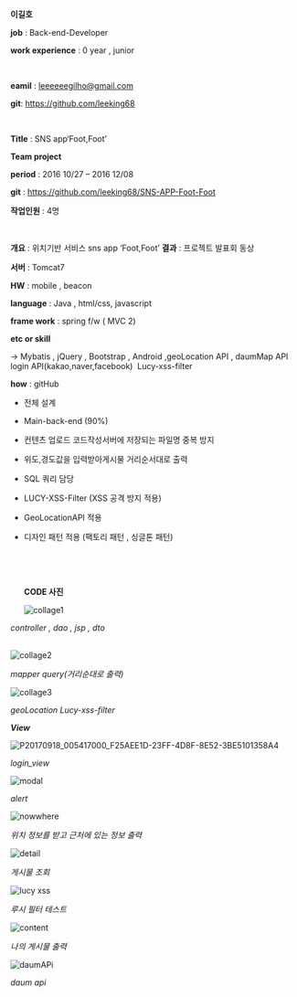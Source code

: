 **이길호**



**job** : Back-end-Developer

**work experience** : 0 year , junior

<br>

**eamil** : leeeeeegilho@gmail.com

**git**: https://github.com/leeking68

<br>

**Title** : SNS app‘Foot,Foot’

**Team project**

**period** : 2016 10/27 – 2016 12/08

**git** : https://github.com/leeking68/SNS-APP-Foot-Foot

**작업인원** : 4명

<br>

**개요** : 위치기반 서비스 sns app ‘Foot,Foot’
**결과** : 프로젝트 발표회 동상



**서버** : Tomcat7 

**HW** : mobile , beacon 

**language** : Java , html/css, javascript

**frame work** : spring f/w ( MVC 2)

**etc or skill**

-> Mybatis , jQuery , Bootstrap , Android ,geoLocation API , daumMap API
​    login API(kakao,naver,facebook)
​    Lucy-xss-filter

**how** : gitHub 



**<role : Back-end-developer>**

- 전체 설계

- Main-back-end (90%)

- 컨텐츠 업로드 코드작성서버에 저장되는 파일명 중복 방지

- 위도,경도값을 입력받아게시물 거리순서대로 출력

- SQL 쿼리 담당

- LUCY-XSS-Filter (XSS 공격 방지 적용)

- GeoLocationAPI 적용

- 디자인 패턴 적용 (팩토리 패턴 , 싱글톤 패턴)

  ​

  ​

  **CODE 사진**

  ![collage1](./img/collage1.png)



*controller , dao , jsp , dto*				
​			

![collage2](./img/collage2.png)

*mapper query(거리순대로 출력)*



![collage3](./img/collage3.png)

*geoLocation Lucy-xss-filter*



***View***



![P20170918_005417000_F25AEE1D-23FF-4D8F-8E52-3BE5101358A4](./img/P20170918_005417000_F25AEE1D-23FF-4D8F-8E52-3BE5101358A4.PNG)

*login_view*

![modal](./img/modal.PNG)

*alert*





![nowwhere](./img/nowwhere.JPG)



*위치 정보를 받고 근처에 있는 정보 출력*

![detail](./img/detail.JPG)

*게시물 조회*



![lucy xss](./img/lucyxss.PNG)



*루시 필터 테스트* 

![content](./img/content.PNG)

*나의 게시물 출력*

![daumAPi](./img/daumAPi.JPG)

*daum api*